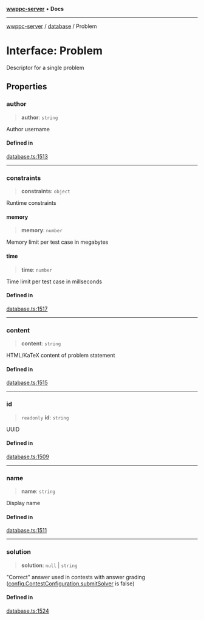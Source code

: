 [**wwppc-server**](../../README.md) • **Docs**

***

[wwppc-server](../../modules.md) / [database](../README.md) / Problem

# Interface: Problem

Descriptor for a single problem

## Properties

### author

> **author**: `string`

Author username

#### Defined in

[database.ts:1513](https://github.com/WWPPC/WWPPC-server/blob/ed9c7da6b6decb294863e396def82e9a8d81b105/src/database.ts#L1513)

***

### constraints

> **constraints**: `object`

Runtime constraints

#### memory

> **memory**: `number`

Memory limit per test case in megabytes

#### time

> **time**: `number`

Time limit per test case in millseconds

#### Defined in

[database.ts:1517](https://github.com/WWPPC/WWPPC-server/blob/ed9c7da6b6decb294863e396def82e9a8d81b105/src/database.ts#L1517)

***

### content

> **content**: `string`

HTML/KaTeX content of problem statement

#### Defined in

[database.ts:1515](https://github.com/WWPPC/WWPPC-server/blob/ed9c7da6b6decb294863e396def82e9a8d81b105/src/database.ts#L1515)

***

### id

> `readonly` **id**: `string`

UUID

#### Defined in

[database.ts:1509](https://github.com/WWPPC/WWPPC-server/blob/ed9c7da6b6decb294863e396def82e9a8d81b105/src/database.ts#L1509)

***

### name

> **name**: `string`

Display name

#### Defined in

[database.ts:1511](https://github.com/WWPPC/WWPPC-server/blob/ed9c7da6b6decb294863e396def82e9a8d81b105/src/database.ts#L1511)

***

### solution

> **solution**: `null` \| `string`

"Correct" answer used in contests with answer grading ([config.ContestConfiguration.submitSolver](../../config/interfaces/ContestConfiguration.md#submitsolver) is false)

#### Defined in

[database.ts:1524](https://github.com/WWPPC/WWPPC-server/blob/ed9c7da6b6decb294863e396def82e9a8d81b105/src/database.ts#L1524)
